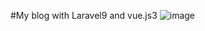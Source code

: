 #My blog with Laravel9 and vue.js3
![image](https://user-images.githubusercontent.com/67559886/222340320-24363810-03ec-437a-a226-98d68f21ba35.png)

